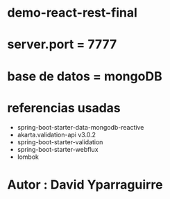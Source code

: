 # demo-react-rest-final
# server.port = 7777
# base de datos = mongoDB
# referencias usadas 
  - spring-boot-starter-data-mongodb-reactive
  - akarta.validation-api v3.0.2
  - spring-boot-starter-validation
  - spring-boot-starter-webflux
  - lombok
# Autor : David Yparraguirre
